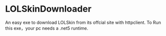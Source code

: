# LOLSkinDownloader
An easy exe to download LOLSkin from its offcial site with httpclient.
To Run this exe，your pc needs a .net5 runtime.
